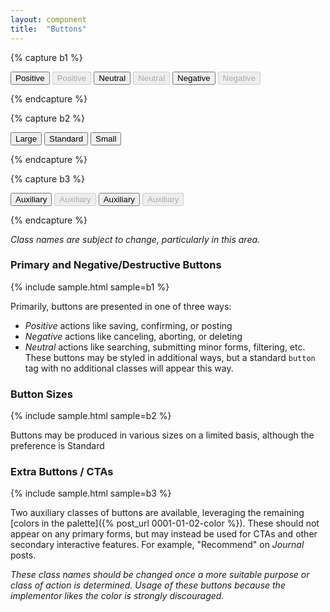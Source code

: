 ```yaml
---
layout: component
title:  "Buttons"
---
```


{% capture b1 %}
<form action="#">
  <button class="btn-primary">Positive</button>
  <button class="btn-primary" disabled>Positive</button>
  <button>Neutral</button>
  <button disabled>Neutral</button>
  <button class="btn-negative">Negative</button>
  <button class="btn-negative" disabled>Negative</button>
</form>
{% endcapture %}

{% capture b2 %}
<form action="#">
  <button class="btn-primary btn-large">Large</button>
  <button class="btn-primary">Standard</button>
  <button class="btn-primary btn-small">Small</button>
</form>
{% endcapture %}

{% capture b3 %}
<form action="#">
  <button class="btn-aux1">Auxiliary</button>
  <button class="btn-aux1" disabled>Auxiliary</button>
  <button class="btn-aux2">Auxiliary</button>
  <button class="btn-aux2" disabled>Auxiliary</button>
</form>
{% endcapture %}

_Class names are subject to change, particularly in this area._

### Primary and Negative/Destructive Buttons
{% include sample.html sample=b1 %}

Primarily, buttons are presented in one of three ways:

* _Positive_ actions like saving, confirming, or posting
* _Negative_ actions like canceling, aborting, or deleting
* _Neutral_ actions like searching, submitting minor forms, filtering, etc. These
  buttons may be styled in additional ways, but a standard `button` tag with no
  additional classes will appear this way.

### Button Sizes
{% include sample.html sample=b2 %}

Buttons may be produced in various sizes on a limited basis, although the
preference is Standard

### Extra Buttons / CTAs
{% include sample.html sample=b3 %}

Two auxiliary classes of buttons are available, leveraging the remaining
[colors in the palette]({% post_url 0001-01-02-color %}). These should not
appear on any primary forms, but may instead be used for CTAs and other
secondary interactive features. For example, "Recommend" on _Journal_ posts.

_These class names should be changed once a more suitable purpose or class of
action is determined. Usage of these buttons because the implementor likes the
color is strongly discouraged._